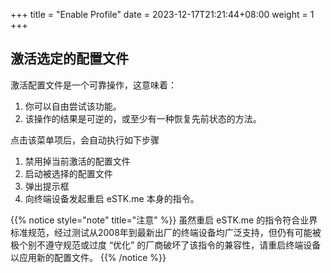 +++
title = "Enable Profile"
date =  2023-12-17T21:21:44+08:00
weight = 1
+++

## 激活选定的配置文件

激活配置文件是一个可靠操作，这意味着：

1. 你可以自由尝试该功能。
2. 该操作的结果是可逆的，或至少有一种恢复先前状态的方法。

点击该菜单项后，会自动执行如下步骤

1. 禁用掉当前激活的配置文件
2. 启动被选择的配置文件
3. 弹出提示框
4. 向终端设备发起重启 eSTK.me 本身的指令。

{{% notice style="note" title="注意" %}}
虽然重启 eSTK.me 的指令符合业界标准规范，经过测试从2008年到最新出厂的终端设备均广泛支持，但仍有可能被极个别不遵守规范或过度 “优化” 的厂商破坏了该指令的兼容性，请重启终端设备以应用新的配置文件。
{{% /notice %}}
